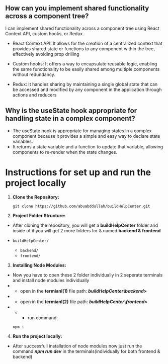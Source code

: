 ## How can you implement shared functionality across a component tree?

I can implement shared functionality across a component tree using React Context API, custom hooks, or Redux.

- React Context API: It allows for the creation of a centralized context that provides shared state or functions to any component within the tree, effectively avoiding prop drilling

- Custom hooks: It offers a way to encapsulate reusable logic, enabling the same functionality to be easily shared among multiple components without redundancy.

- Redux: It handles sharing by maintaining a single global state that can be accessed and modified by any component in the application through actions and reducers

## Why is the useState hook appropriate for handling state in a complex component?

- The useState hook is appropriate for managing states in a complex component because it provides a simple and easy way to declare state variables.
- It returns a state variable and a function to update that variable, allowing components to re-render when the state changes.

# Instructions for set up and run the project locally

1. **Clone the Repository:**
   ```
   git clone https://github.com/abuabddullah/buildHelpCenter.git
   ```
2. **Project Folder Structure:**

- After cloning the repository, you will get a **buildHelpCenter** folder and inside of it you will get 2 more folders for & named **backend & frontend**

- `buildHelpCenter/`

  - `backend/`
  - `frontend/`

3. **Installing Node Modules:**

- Now you have to open these 2 folder individually in 2 seperate terminals and install node modules individually
- - open in the **termianl(1)** file path: **_buildHelpCenter\backend>_**
- - open in the **termianl(2)** file path: **_buildHelpCenter\frontend>_**
- - - run command:
  ```
  npm i
  ```

4. **Run the project locally:**

- After successfull installation of node modules now just run the command **_npm run dev_** in the terminals(individually for both frontend & backend)
<!--
- `buildHelpCenter/`
  - `backend/`
    - `components/`
      - `Header.js`
      - `Footer.js`
    - `pages/`
      - `Home.js`
      - `About.js`
    - `App.js`
    - `index.js`
  - `public/`
    - `index.html`
    - `favicon.ico`
  - `package.json`
  - `README.md` -->
